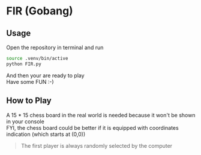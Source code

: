 # FIR (Gobang)

## Usage

Open the repository in terminal and run

```bash
source .venv/bin/active
python FIR.py
```

And then your are ready to play  
Have some FUN :-)

## How to Play

A 15 * 15 chess board in the real world is needed because it won't be shown in your console  
FYI, the chess board could be better if it is equipped with coordinates indication (which starts at (0,0))  

> The first player is always randomly selected by the computer

